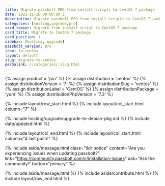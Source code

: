 ```yaml
---
title: Migrate passbolt PRO from install scripts to CentOS 7 package
date: 2021-11-26 00:00:00 Z
description: Migrate passbolt PRO from install scripts to CentOS 7 package
categories: [hosting,upgrade,pro]
card_teaser: Migrate from install script to CentOS 7 package
card_title: Migrate to CentOS 7 package
card_position: 1
sidebar: [hosting, upgrade]
passbolt_version: pro
icon: fa-centos
layout: default
slug: migrate-to-centos
permalink: /:categories/:slug.html
---
```


{% assign product = 'pro' %}
{% assign distribution = 'centos' %}
{% assign distributionVersion = '7' %}
{% assign distributionSlug = 'centos' %}
{% assign distributionLabel = 'CentOS' %}
{% assign distributionPackage = 'yum' %}
{% assign distributionPhpVersion = '7.3' %}


{% include layout/row_start.html %}
{% include layout/col_start.html column="7" %}

{% include hosting/upgrade/upgrade-to-debian-pkg.md %}
{% include date/updated.html %}

{% include layout/col_end.html %}
{% include layout/col_start.html column="4 last push1" %}

{% include aside/message.html
    class="tldr notice"
    content="Are you experiencing issues when updating passbolt?"
    link="https://community.passbolt.com/c/installation-issues"
    ask="Ask the community!"
    button="primary"
%}

{% include aside/message.html %}
{% include aside/contribute.html %}
{% include layout/row_end.html %}
